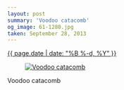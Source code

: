 ```yaml
---
layout: post
summary: 'Voodoo catacomb'
og_image: 61-1280.jpg
taken: September 28, 2013
---
```


<div class="post">
 <time>
  <a href="/61">
   {{ page.date | date: "%B %-d, %Y" }}
  </a>
 </time>
 <a href="/61">
  <figure data-taken="9/28/2013">
   <img alt="Voodoo catacomb" sizes="(min-width: 700px) 50vw, calc(100vw - 2rem)" src="{{ site.assets_url }}/61-640.jpg" srcset="{{ site.assets_url }}/61-1280.jpg 1280w, {{ site.assets_url }}/61-960.jpg 960w, {{ site.assets_url }}/61-640.jpg 640w, {{ site.assets_url }}/61-320.jpg 320w"/>
  </figure>
 </a>
 <span>
  Voodoo catacomb
 </span>
</div>
